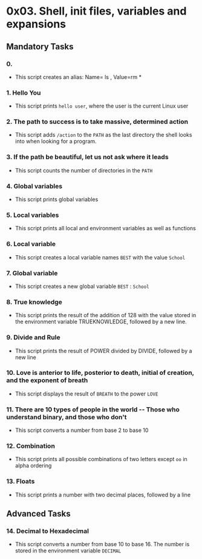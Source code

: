 # 0x03. Shell, init files, variables and expansions

## Mandatory Tasks

### 0. <o>

- This script creates an alias: Name= ls , Value=rm *

### 1. Hello You

- This script prints `hello user`, where the user is the current Linux user

### 2. The path to success is to take massive, determined action

- This script adds `/action` to the `PATH` as the last directory the shell looks into when looking for a program.

### 3. If the path be beautiful, let us not ask where it leads

- This script counts the number of directories in the `PATH`

### 4. Global variables

- This script prints global variables

### 5. Local variables

- This script prints all local and environment variables as well as functions


### 6. Local variable

- This script creates a local variable names `BEST` with the value `School`


### 7. Global variable

- This script creates a new global variable `BEST` : `School`


### 8. True knowledge

- This script prints the result of the addition of 128 with the value stored in the environment variable TRUEKNOWLEDGE, followed by a new line.


### 9. Divide and Rule

- This script prints the result of POWER divided by DIVIDE, followed by a new line

### 10. Love is anterior to life, posterior to death, initial of creation, and the exponent of breath

 - This script displays the result of `BREATH` to the power `LOVE`

### 11. There are 10 types of people in the world -- Those who understand binary, and those who don't

- This script converts a number from base 2 to base 10

### 12. Combination

- This script prints all possible combinations of two letters except `oo` in alpha ordering

### 13. Floats

- This script prints a number with two decimal places, followed by a line

## Advanced Tasks

### 14. Decimal to Hexadecimal

- This script converts a number from base 10 to base 16. The number is stored in the environment variable `DECIMAL`



